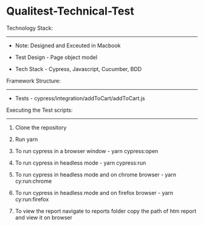 <!-- @format -->

# Qualitest-Technical-Test

Technology Stack:

---

- Note: Designed and Exceuted in Macbook

- Test Design - Page object model

- Tech Stack - Cypress, Javascript, Cucumber, BDD

Framework Structure:

---

- Tests - cypress/integration/addToCart/addToCart.js

Executing the Test scripts:

---

1. Clone the repository

2. Run yarn

3. To run cypress in a browser window - yarn cypress:open

4. To run cypress in headless mode - yarn cypress:run

5. To run cypress in headless mode and on chrome browser - yarn cy:run:chrome

6. To run cypress in headless mode and on firefox browser - yarn cy:run:firefox

7. To view the report navigate to reports folder copy the path of htm report and view it on browser
